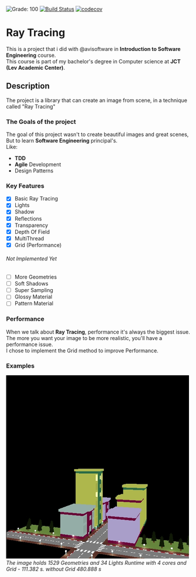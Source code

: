 ![Grade: 100](https://img.shields.io/badge/Grade-100-brightgreen.svg) 
[![Build Status](https://travis-ci.org/avisoftware/ray-tracing.svg?branch=master)](https://travis-ci.org/avisoftware/ray-tracing)
[![codecov](https://codecov.io/gh/avisoftware/ray-tracing/branch/master/graph/badge.svg)](https://codecov.io/gh/avisoftware/ray-tracing)
# Ray Tracing
This is a project that i did with @avisoftware in **Introduction to Software Engineering** course.  
This course is part of my bachelor's degree in Computer science at **JCT (Lev Academic Center)**.
## Description  
The project is a library that can create an image from scene, in a technique called "Ray Tracing"
### The Goals of the project
The goal of this project wasn't to create beautiful images and great scenes,   
But to learn **Software Engineering** principal's.  
Like:
* **TDD**
* **Agile** Development
* Design Patterns

### Key Features
- [x] Basic Ray Tracing
- [x] Lights
- [x] Shadow
- [x] Reflections
- [x] Transparency 
- [x] Depth Of Field
- [x] MultiThread 
- [x] Grid (Performance)
 
###### Not Implemented Yet
- [ ] More Geometries
- [ ] Soft Shadows
- [ ] Super Sampling
- [ ] Glossy Material 
- [ ] Pattern Material 

### Performance
When we talk about **Ray Tracing**, performance it's always the biggest issue.  
The more you want your image to be more realistic, you'll have a performance issue.  
I chose to implement the Grid method to improve Performance.

### Examples
![street](https://github.com/udcode/ray-tracing/blob/master/images/advancedStreet.jpg)  
*The image holds 1529 Geometries and 34 Lights*
*Runtime with 4 cores and Grid - 111.382 s. without Grid 480.888 s*
